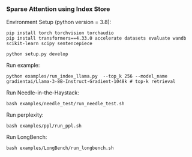 ### Sparse Attention using Index Store

Environment Setup (python version = 3.8):

```
pip install torch torchvision torchaudio
pip install transformers==4.33.0 accelerate datasets evaluate wandb scikit-learn scipy sentencepiece

python setup.py develop
```

Run example:

```
python examples/run_index_llama.py  --top_k 256 --model_name gradientai/Llama-3-8B-Instruct-Gradient-1048k # top-k retrieval
```

Run Needle-in-the-Haystack:

```
bash examples/needle_test/run_needle_test.sh
```

Run perplexity:

```
bash examples/ppl/run_ppl.sh
```

Run LongBench:

```
bash examples/LongBench/run_longbench.sh
```
